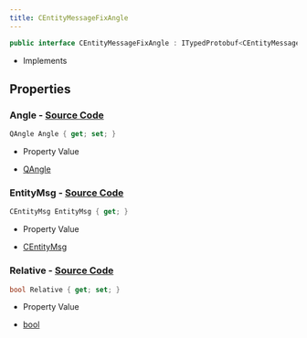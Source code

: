 ```yaml
---
title: CEntityMessageFixAngle
---
```


```csharp
public interface CEntityMessageFixAngle : ITypedProtobuf<CEntityMessageFixAngle>, INativeHandle
```

- Implements

## Properties

### **Angle** - [Source Code](https://github.com/swiftly-solution/swiftlys2/blob/main/managed/src/SwiftlyS2.Generated/Protobufs/Interfaces/CEntityMessageFixAngle.cs#L16)

```csharp
QAngle Angle { get; set; }
```

- Property Value

- [QAngle](/docs/api/shared/natives/qangle)

### **EntityMsg** - [Source Code](https://github.com/swiftly-solution/swiftlys2/blob/main/managed/src/SwiftlyS2.Generated/Protobufs/Interfaces/CEntityMessageFixAngle.cs#L19)

```csharp
CEntityMsg EntityMsg { get; }
```

- Property Value

- [CEntityMsg](/docs/api/shared/protobufdefinitions/centitymsg)

### **Relative** - [Source Code](https://github.com/swiftly-solution/swiftlys2/blob/main/managed/src/SwiftlyS2.Generated/Protobufs/Interfaces/CEntityMessageFixAngle.cs#L13)

```csharp
bool Relative { get; set; }
```

- Property Value

- [bool](https://learn.microsoft.com/dotnet/api/system.boolean)

